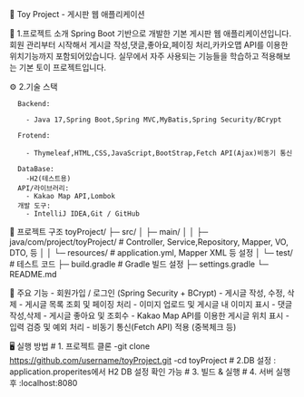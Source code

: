 📝 Toy Project - 게시판 웹 애플리케이션

  📌 1.프로젝트 소개
        Spring Boot 기반으로 개발한 기본 게시판 웹 애플리케이션입니다.
        회원 관리부터 시작해서 게시글 작성,댓글,좋아요,페이징 처리,카카오맵 API를 이용한 위치기능까지 포함되어있습니다.
        실무에서 자주 사용되는 기능들을 학습하고 적용해보는 기본 토이 프로젝트입니다.
  
  ⚙️ 2.기술 스택
  
      Backend: 
      
        - Java 17,Spring Boot,Spring MVC,MyBatis,Spring Security/BCrypt
        
      Frotend: 
      
        - Thymeleaf,HTML,CSS,JavaScript,BootStrap,Fetch API(Ajax)비동기 통신
        
      DataBase: 
        -H2(테스트용)
      API/라이브러리: 
        - Kakao Map API,Lombok
      개발 도구:
        - IntelliJ IDEA,Git / GitHub
  
  📂 프로젝트 구조
    toyProject/
     ├─ src/
     │  ├─ main/
     │  │  ├─ java/com/project/toyProject/  # Controller, Service,Repository, Mapper, VO, DTO, 등
     │  │  └─ resources/                    # application.yml, Mapper XML 등 설정
     │  └─ test/                            # 테스트 코드
     ├─ build.gradle                        # Gradle 빌드 설정
     ├─ settings.gradle
     └─ README.md
  
  🚀 주요 기능
    - 회원가입 / 로그인 (Spring Security + BCrypt)
    - 게시글 작성, 수정, 삭제
    - 게시글 목록 조회 및 페이징 처리
    - 이미지 업로드 및 게시글 내 이미지 표시
    - 댓글 작성,삭제
    - 게시글 좋아요 및 조회수
    - Kakao Map API를 이용한 게시글 위치 표시
    - 입력 검증 및 예외 처리
    - 비동기 통신(Fetch API) 적용 (중복체크 등)
      
  🖥 실행 방법
      # 1. 프로젝트 클론
        -git clone https://github.com/username/toyProject.git
        -cd toyProject
      # 2.DB 설정 : application.properites에서 H2 DB 설정 확인 가능
      # 3. 빌드 & 실행
      # 4. 서버 실행 후 :localhost:8080
      
